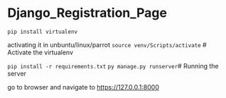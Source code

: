 # Django_Registration_Page

``pip install virtualenv``

activating it in unbuntu/linux/parrot
``source venv/Scripts/activate`` # Activate the virtualenv

``pip install -r requirements.txt``
``py manage.py runserver``# Running the server 

go to browser and navigate to https://127.0.0.1:8000
